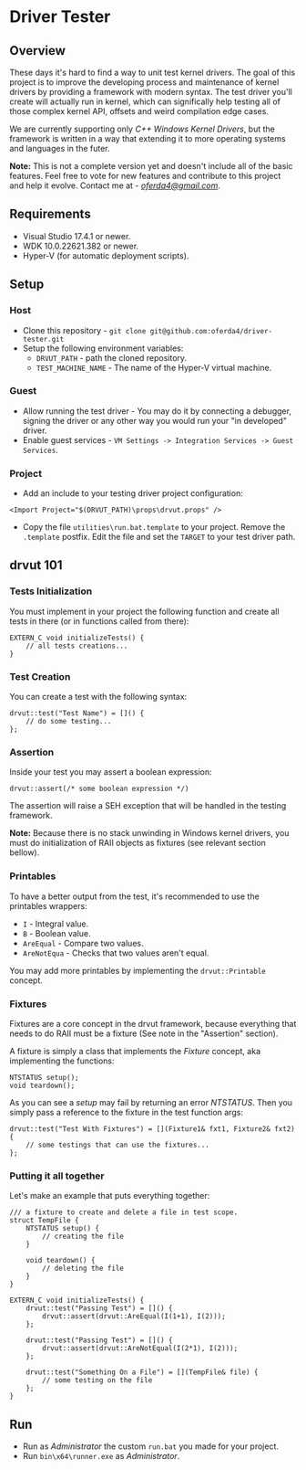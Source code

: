 # Driver Tester #
## Overview ##
These days it's hard to find a way to unit test kernel drivers. The goal of this project is to improve the developing process and maintenance of kernel drivers by providing a framework with modern syntax. The test driver you'll create will actually run in kernel, which can significally help testing all of those complex kernel API, offsets and weird compilation edge cases.

We are currently supporting only *C++ Windows Kernel Drivers*, but the framework is written in a way that extending it to more operating systems and languages in the futer.

**Note:** This is not a complete version yet and doesn't include all of the basic features. Feel free to vote for new features and contribute to this project and help it evolve. Contact me at - *oferda4@gmail.com*. 


## Requirements ##
* Visual Studio 17.4.1 or newer.
* WDK 10.0.22621.382 or newer.
* Hyper-V (for automatic deployment scripts).


## Setup ##
### Host ###
* Clone this repository - `git clone git@github.com:oferda4/driver-tester.git`
* Setup the following environment variables:
    * `DRVUT_PATH` - path the cloned repository.
    * `TEST_MACHINE_NAME` - The name of the Hyper-V virtual machine.

### Guest ###
* Allow running the test driver - You may do it by connecting a debugger, signing the driver or any other way you would run your "in developed" driver.
* Enable guest services - `VM Settings -> Integration Services -> Guest Services`.

### Project ###
* Add an include to your testing driver project configuration:
```
<Import Project="$(DRVUT_PATH)\props\drvut.props" />
```
* Copy the file `utilities\run.bat.template` to your project. Remove the `.template` postfix. Edit the file and set the `TARGET` to your test driver path. 


## drvut 101 ##
### Tests Initialization ###
You must implement in your project the following function and create all tests in there (or in functions called from there):
```
EXTERN_C void initializeTests() {
    // all tests creations...
}
```

### Test Creation ###
You can create a test with the following syntax:
```
drvut::test("Test Name") = []() { 
    // do some testing...
};
```

### Assertion ###
Inside your test you may assert a boolean expression:
```
drvut::assert(/* some boolean expression */)
```
The assertion will raise a SEH exception that will be handled in the testing framework. 

**Note:** Because there is no stack unwinding in Windows kernel drivers, you must do initialization of RAII objects as fixtures (see relevant section bellow).

### Printables ###
To have a better output from the test, it's recommended to use the printables wrappers:
* `I` - Integral value.
* `B` - Boolean value.
* `AreEqual` - Compare two values.
* `AreNotEqua` - Checks that two values aren't equal.

You may add more printables by implementing the `drvut::Printable` concept.

### Fixtures ###
Fixtures are a core concept in the drvut framework, because everything that needs to do RAII must be a fixture (See note in the "Assertion" section).

A fixture is simply a class that implements the *Fixture* concept, aka implementing the functions:
```
NTSTATUS setup();
void teardown();
```
As you can see a *setup* may fail by returning an error *NTSTATUS*.
Then you simply pass a reference to the fixture in the test function args:
```
drvut::test("Test With Fixtures") = [](Fixture1& fxt1, Fixture2& fxt2) {
    // some testings that can use the fixtures...
};
```

### Putting it all together
Let's make an example that puts everything together:
```
/// a fixture to create and delete a file in test scope.
struct TempFile {
    NTSTATUS setup() {
        // creating the file
    }

    void teardown() {
        // deleting the file
    }
}

EXTERN_C void initializeTests() {
    drvut::test("Passing Test") = []() {
        drvut::assert(drvut::AreEqual(I(1+1), I(2)));
    };

    drvut::test("Passing Test") = []() {
        drvut::assert(drvut::AreNotEqual(I(2*1), I(2)));
    };

    drvut::test("Something On a File") = [](TempFile& file) {
        // some testing on the file
    };
}
```


## Run ##
* Run as *Administrator* the custom `run.bat` you made for your project.
* Run `bin\x64\runner.exe` as *Administrator*.
